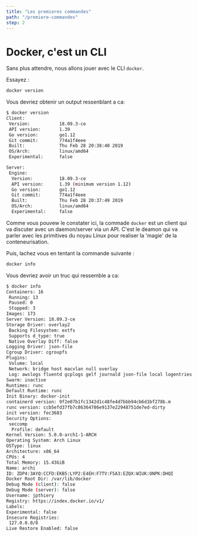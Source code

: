 ```yaml
---
title: "Les premieres commandes"
path: "/premiere-commandes"
step: 2
---
```


# Docker, c'est un CLI

Sans plus attendre, nous allons jouer avec le CLI `docker`.

Essayez :
```bash
docker version
```

Vous devriez obtenir un output ressenblant a ca:
```bash
$ docker version
Client:
 Version:           18.09.3-ce
 API version:       1.39
 Go version:        go1.12
 Git commit:        774a1f4eee
 Built:             Thu Feb 28 20:38:40 2019
 OS/Arch:           linux/amd64
 Experimental:      false

Server:
 Engine:
  Version:          18.09.3-ce
  API version:      1.39 (minimum version 1.12)
  Go version:       go1.12
  Git commit:       774a1f4eee
  Built:            Thu Feb 28 20:37:49 2019
  OS/Arch:          linux/amd64
  Experimental:     false
```

Comme vous pouvew le constater ici, la commade `docker` est un client qui va discuter avec un daemon/server via un API. C'est le deamon qui va parler avec les primitives du noyau Linux pour realiser la 'magie' de la conteneurisation.

Puis, lachez vous en tentant la commande suivante :
```bash
docker info
```

Vous devriez avoir un truc qui ressemble a ca:
```bash
$ docker info
Containers: 16
 Running: 13
 Paused: 0
 Stopped: 3
Images: 173
Server Version: 18.09.3-ce
Storage Driver: overlay2
 Backing Filesystem: extfs
 Supports d_type: true
 Native Overlay Diff: false
Logging Driver: json-file
Cgroup Driver: cgroupfs
Plugins:
 Volume: local
 Network: bridge host macvlan null overlay
 Log: awslogs fluentd gcplogs gelf journald json-file local logentries splunk syslog
Swarm: inactive
Runtimes: runc
Default Runtime: runc
Init Binary: docker-init
containerd version: 9f2e07b1fc1342d1c48fe4d7bbb94cb6d1bf278b.m
runc version: ccb5efd37fb7c86364786e9137e22948751de7ed-dirty
init version: fec3683
Security Options:
 seccomp
  Profile: default
Kernel Version: 5.0.0-arch1-1-ARCH
Operating System: Arch Linux
OSType: linux
Architecture: x86_64
CPUs: 4
Total Memory: 15.43GiB
Name: archi
ID: ZDP4:3AYQ:CCFD:EKB5:LYP2:E4EH:F7TV:F5A3:EZQX:WIUK:ONPK:DHQI
Docker Root Dir: /var/lib/docker
Debug Mode (client): false
Debug Mode (server): false
Username: jpthiery
Registry: https://index.docker.io/v1/
Labels:
Experimental: false
Insecure Registries:
 127.0.0.0/8
Live Restore Enabled: false

```
<!-- A voir si nous leur donnons ici quelques explications sur l'output. -->